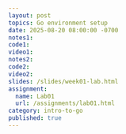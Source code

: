 ```yaml
---
layout: post
topics: Go environment setup
date: 2025-08-20 08:00:00 -0700
notes1: 
code1: 
video1: 
notes2: 
code2: 
video2: 
slides: /slides/week01-lab.html
assignment:
  name: Lab01
  url: /assignments/lab01.html
category: intro-to-go
published: true
---
```

